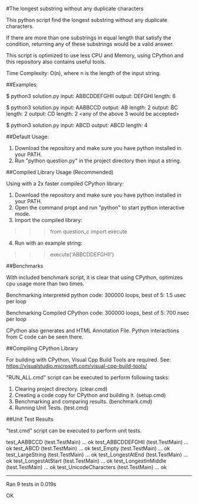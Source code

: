 #The longest substring without any duplicate characters

This python script find the longest substring without any duplicate characters.

If there are more than one substrings in equal length that satisfy
the condition, returning any of these substrings would be a valid
answer.

This script is optimized to use less CPU and Memory, using CPython and this repository also contains useful tools.

Time Complexity: O(n), where n is the length of the input string.

##Examples:

$ python3 solution.py
input: ABBCDDEFGHII
output: DEFGHI length: 6

$ python3 solution.py
input: AABBCCD
output: AB length: 2
output: BC length: 2
output: CD length: 2
<any of the above 3 would be accepted>

$ python3 solution.py
input: ABCD
output: ABCD length: 4

##Default Usage:

1. Download the repository and make sure you have python installed in your PATH.
2. Run "python question.py" in the project directory then input a string.

##Compiled Library Usage (Recommended)

Using with a 2x faster compiled CPython library: 

1. Download the repository and make sure you have python installed in your PATH.
2. Open the command propt and run "python" to start python interactive mode.
3. Import the compiled library:
>>> from question_c import execute
4. Run with an example string:
>>> execute('ABBCDDEFGHII')

##Benchmarks

With included benchmark script, it is clear that using CPython, optimizes cpu usage more than two times.

Benchmarking interpreted python code:
300000 loops, best of 5: 1.5 usec per loop

Benchmarking Compiled CPython code:
300000 loops, best of 5: 700 nsec per loop

CPython also generates and HTML Annotation File. Python interactions from C code can be seen there.

##Compiling CPython Library

For building with CPython, Visual Cpp Build Tools are required. 
See: https://visualstudio.microsoft.com/visual-cpp-build-tools/

"RUN_ALL.cmd" script can be executed to perform following tasks:

1. Clearing project directory. (clear.cmd)
2. Creating a code copy for CPython and building it. (setup.cmd)
3. Benchmarking and comparing results. (benchmark.cmd)
4. Running Unit Tests. (test.cmd)

##Unit Test Results

"test.cmd" script can be executed to perform unit tests.

test_AABBCCD (test.TestMain) ... ok
test_ABBCDDEFGHII (test.TestMain) ... ok
test_ABCD (test.TestMain) ... ok
test_Empty (test.TestMain) ... ok
test_LargeString (test.TestMain) ... ok
test_LongestAtEnd (test.TestMain) ... ok
test_LongestAtStart (test.TestMain) ... ok
test_LongestInMiddle (test.TestMain) ... ok
test_UnicodeCharacters (test.TestMain) ... ok

----------------------------------------------------------------------
Ran 9 tests in 0.019s

OK